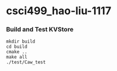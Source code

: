 # csci499_hao-liu-1117

### Build and Test KVStore
```
mkdir build
cd build
cmake ..
make all
./test/Caw_test
```